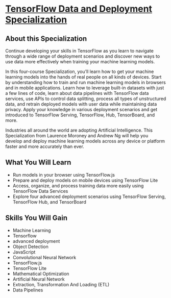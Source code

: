 # [TensorFlow Data and Deployment Specialization](https://www.coursera.org/specializations/tensorflow-data-and-deployment)

## About this Specialization
Continue developing your skills in TensorFlow as you learn to navigate through a wide range of deployment scenarios and discover new ways to use data more effectively when training your machine learning models.

In this four-course Specialization, you’ll learn how to get your machine learning models into the hands of real people on all kinds of devices. Start by understanding how to train and run machine learning models in browsers and in mobile applications. Learn how to leverage built-in datasets with just a few lines of code, learn about data pipelines with TensorFlow data services, use APIs to control data splitting, process all types of unstructured data, and retrain deployed models with user data while maintaining data privacy.  Apply your knowledge in various deployment scenarios and get introduced to TensorFlow Serving, TensorFlow, Hub, TensorBoard, and more. 

Industries all around the world are adopting Artificial Intelligence. This Specialization from Laurence Moroney and Andrew Ng will help you develop and deploy machine learning models across any device or platform faster and more accurately than ever.

## What You Will Learn
* Run models in your browser using TensorFlow.js
* Prepare and deploy models on mobile devices using TensorFlow Lite
* Access, organize, and process training data more easily using TensorFlow Data Services
* Explore four advanced deployment scenarios using TensorFlow Serving, TensorFlow Hub, and TensorBoard

## Skills You Will Gain
* Machine Learning
* Tensorflow
* advanced deployment
* Object Detection
* JavaScript
* Convolutional Neural Network
* TensorFlow.js
* TensorFlow Lite
* Mathematical Optimization
* Artificial Neural Network
* Extraction, Transformation And Loading (ETL)
* Data Pipelines
